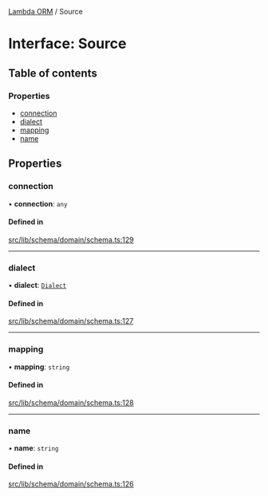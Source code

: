 [Lambda ORM](../README.md) / Source

# Interface: Source

## Table of contents

### Properties

- [connection](Source.md#connection)
- [dialect](Source.md#dialect)
- [mapping](Source.md#mapping)
- [name](Source.md#name)

## Properties

### connection

• **connection**: `any`

#### Defined in

[src/lib/schema/domain/schema.ts:129](https://github.com/FlavioLionelRita/lambdaorm/blob/9a3f2a20/src/lib/schema/domain/schema.ts#L129)

___

### dialect

• **dialect**: [`Dialect`](../enums/Dialect.md)

#### Defined in

[src/lib/schema/domain/schema.ts:127](https://github.com/FlavioLionelRita/lambdaorm/blob/9a3f2a20/src/lib/schema/domain/schema.ts#L127)

___

### mapping

• **mapping**: `string`

#### Defined in

[src/lib/schema/domain/schema.ts:128](https://github.com/FlavioLionelRita/lambdaorm/blob/9a3f2a20/src/lib/schema/domain/schema.ts#L128)

___

### name

• **name**: `string`

#### Defined in

[src/lib/schema/domain/schema.ts:126](https://github.com/FlavioLionelRita/lambdaorm/blob/9a3f2a20/src/lib/schema/domain/schema.ts#L126)
